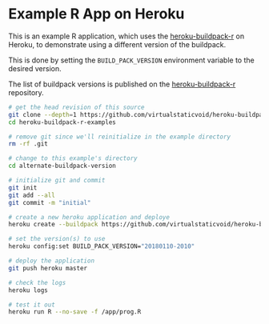 # Example R App on Heroku

This is an example R application, which uses the [heroku-buildpack-r](https://github.com/virtualstaticvoid/heroku-buildpack-r) on Heroku,
to demonstrate using a different version of the buildpack.

This is done by setting the `BUILD_PACK_VERSION` environment variable to the desired version.

The list of buildpack versions is published on the [heroku-buildpack-r](https://github.com/virtualstaticvoid/heroku-buildpack-r) repository.

```bash
# get the head revision of this source
git clone --depth=1 https://github.com/virtualstaticvoid/heroku-buildpack-r-examples.git
cd heroku-buildpack-r-examples

# remove git since we'll reinitialize in the example directory
rm -rf .git

# change to this example's directory
cd alternate-buildpack-version

# initialize git and commit
git init
git add --all
git commit -m "initial"

# create a new heroku application and deploye
heroku create --buildpack https://github.com/virtualstaticvoid/heroku-buildpack-r.git#heroku-16

# set the version(s) to use
heroku config:set BUILD_PACK_VERSION="20180110-2010"

# deploy the application
git push heroku master

# check the logs
heroku logs

# test it out
heroku run R --no-save -f /app/prog.R
```
